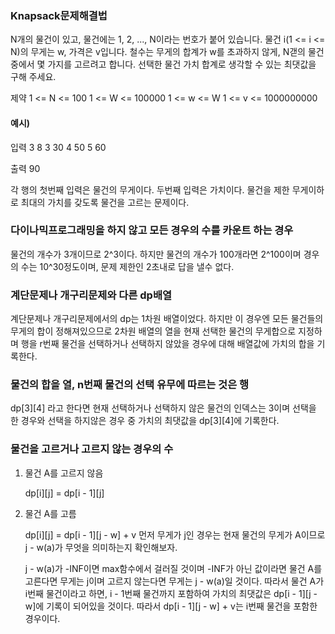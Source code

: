 ### Knapsack문제해결법

N개의 물건이 있고, 물건에는 1, 2, ..., N이라는 번호가 붙어 있습니다. 물건 i(1 <= i <= N)의 무게는 w, 가격은 v입니다. 철수는 무게의 합계가 w를 초과하지 않게, N갣의 물건 중에서 몇 가지를 고르려고 합니다. 선택한 물건 가치 합계로 생각할 수 있는 최댓값을 구해 주세요.

제약
1 <= N <= 100
1 <= W <= 100000
1 <= w <= W
1 <= v <= 1000000000

#### 예시)
입력
3 8
3 30
4 50
5 60

출력
90


각 행의 첫번째 입력은 물건의 무게이다. 두번째 입력은 가치이다.
물건을 제한 무게이하로 최대의 가치를 갖도록 물건을 고르는 문제이다.

### 다이나믹프로그래밍을 하지 않고 모든 경우의 수를 카운트 하는 경우

물건의 개수가 3개이므로 2^3이다. 하지만 물건의 개수가 100개라면 2^100이며 경우의 수는 10^30정도이며, 문제 제한인 2초내로 답을 낼수 없다.

### 계단문제나 개구리문제와 다른 dp배열
계단문제나 개구리문제에서의 dp는 1차원 배열이었다. 하지만 이 경우엔 모든 물건들의 무게의 합이 정해져있으므로 2차원 배열의 열을 현재 선택한 물건의 무게합으로 지정하며 행을 r번째 물건을 선택하거나 선택하지 않았을 경우에 대해 배열값에 가치의 합을 기록한다.

### 물건의 합을 열, n번째 물건의 선택 유무에 따르는 것은 행
dp[3][4] 라고 한다면 현재 선택하거나 선택하지 않은 물건의 인덱스는 3이며 선택을 한 경우와 선택을 하지않은 경우 중 가치의 최댓값을 dp[3][4]에 기록한다.

### 물건을 고르거나 고르지 않는 경우의 수
1. 물건 A를 고르지 않음

   dp[i][j] = dp[i - 1][j]

2. 물건 A를 고름

   dp[i][j] = dp[i - 1][j - w] + v
   먼저 무게가 j인 경우는 현재 물건의 무게가 A이므로 j - w(a)가 무엇을 의미하는지 확인해보자.

   j - w(a)가 -INF이면 max함수에서 걸러질 것이며 -INF가 아닌 값이라면 물건 A를 고른다면 무게는 j이며 고르지 않는다면 무게는 j - w(a)일 것이다. 따라서 물건 A가 i번째 물건이라고 하면, i - 1번째 물건까지 포함하여 가치의 최댓값은 dp[i - 1][j - w]에 기록이 되어있을 것이다. 따라서 dp[i - 1][j - w] + v는 i번째 물건을 포함한 경우이다.

   
